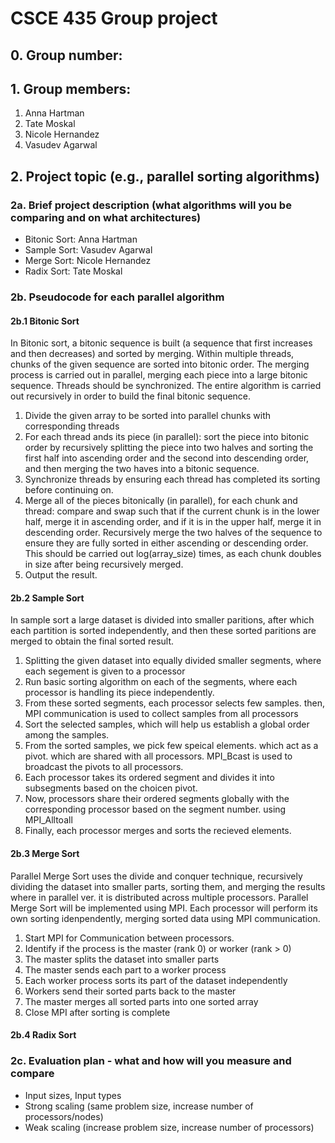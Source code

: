 # CSCE 435 Group project

## 0. Group number:

## 1. Group members:

1. Anna Hartman
2. Tate Moskal
3. Nicole Hernandez
4. Vasudev Agarwal

## 2. Project topic (e.g., parallel sorting algorithms)

### 2a. Brief project description (what algorithms will you be comparing and on what architectures)

- Bitonic Sort: Anna Hartman
- Sample Sort: Vasudev Agarwal
- Merge Sort: Nicole Hernandez
- Radix Sort: Tate Moskal

### 2b. Pseudocode for each parallel algorithm

#### 2b.1 Bitonic Sort
In Bitonic sort, a bitonic sequence is built (a sequence that first increases and then decreases) and sorted by merging. Within multiple threads, chunks of the given sequence are sorted into bitonic order. The merging process is carried out in parallel, merging each piece into a large bitonic sequence. Threads should be synchronized. The entire algorithm is carried out recursively in order to build the final bitonic sequence. 

1. Divide the given array to be sorted into parallel chunks with corresponding threads
2. For each thread ands its piece (in parallel): sort the piece into bitonic order by recursively splitting the piece into two halves and sorting the first half into ascending order and the second into descending order, and then merging the two haves into a bitonic sequence.
3. Synchronize threads by ensuring each thread has completed its sorting before continuing on.
4. Merge all of the pieces bitonically (in parallel), for each chunk and thread: compare and swap such that if the current chunk is in the lower half, merge it in ascending order, and if it is in the upper half, merge it in descending order. Recursively merge the two halves of the sequence to ensure they are fully sorted in either ascending or descending order. This should be carried out log(array_size) times, as each chunk doubles in size after being recursively merged. 
5. Output the result. 

#### 2b.2 Sample Sort

In sample sort a large dataset is divided into smaller paritions,
after which each partition is sorted independently, and then these
sorted paritions are merged to obtain the final sorted result.

1. Splitting the given dataset into equally divided smaller
   segments, where each segement is given to a processor
2. Run basic sorting algorithm on each of the segments,
   where each processor is handling its piece independently.
3. From these sorted segments, each processor selects
   few samples. then, MPI communication is used to collect samples from all processors
4. Sort the selected samples, which will help us establish a
   global order among the samples.
5. From the sorted samples, we pick few speical elements. which act
   as a pivot. which are shared with all processors. MPI_Bcast is used to broadcast the pivots to all processors.
6. Each processor takes its ordered segment and divides it into
   subsegments based on the choicen pivot.
7. Now, processors share their ordered segments globally with the
   corresponding processor based on the segment number. using MPI_Alltoall
8. Finally, each processor merges and sorts the recieved elements.

#### 2b.3 Merge Sort
Parallel Merge Sort uses the divide and conquer technique, recursively dividing the dataset into smaller parts, sorting them, and merging the results where in parallel ver. it is distributed across multiple processors. Parallel Merge Sort will be implemented using MPI. Each processor will perform its own sorting idenpendently, merging sorted data using MPI communication.

1. Start MPI for Communication between processors.
2. Identify if the process is the master (rank 0) or worker (rank > 0)
3. The master splits the dataset into smaller parts
4. The master sends each part to a worker process
5. Each worker process sorts its part of the dataset independently
6. Workers send their sorted parts back to the master
7. The master merges all sorted parts into one sorted array
8. Close MPI after sorting is complete

#### 2b.4 Radix Sort

### 2c. Evaluation plan - what and how will you measure and compare

- Input sizes, Input types
- Strong scaling (same problem size, increase number of processors/nodes)
- Weak scaling (increase problem size, increase number of processors)
